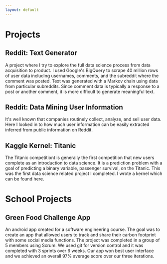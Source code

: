 ```yaml
---
layout: default
---
```


# Projects

## Reddit: Text Generator

A project where I try to explore the full data science process from data acquisition to product. I used Google's BigQuery to scrape 40 million rows of user data including usernames, comments, and the subreddit where the comment was posted. Text was generated with a Markov chain using data from particular subreddits. Since comment data is typically a response to a post or another comment, it is more difficult to generate meaningful text.

## Reddit: Data Mining User Information

It's well known that companies routinely collect, analyze, and sell user data. Here I looked in to how much user information can be easily extracted inferred from public information on Reddit.

## Kaggle Kernel: Titanic

The Titanic competitiont is generally the first competition that new users complete as an introduction to data science. It is a prediction problem with a goal of predicting a binary variable, passenger survival, on the Titanic. This was the first data science related project I completed. I wrote a kernel which can be found here. 

# School Projects

## Green Food Challenge App

An android app created for a software engineering course. The goal was to create an app that allowed users to track and share their carbon footprint with some social media functions. The project was completed in a group of 5 members using Scrum. We used git for version control and it was completed with 3 sprints over 6 weeks. Our app won best user interface and we achieved an overall 97% average score over our three iterations.
